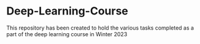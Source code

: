 # Deep-Learning-Course
This repository has been created to hold the various tasks completed as a part of the deep learning course in Winter 2023
